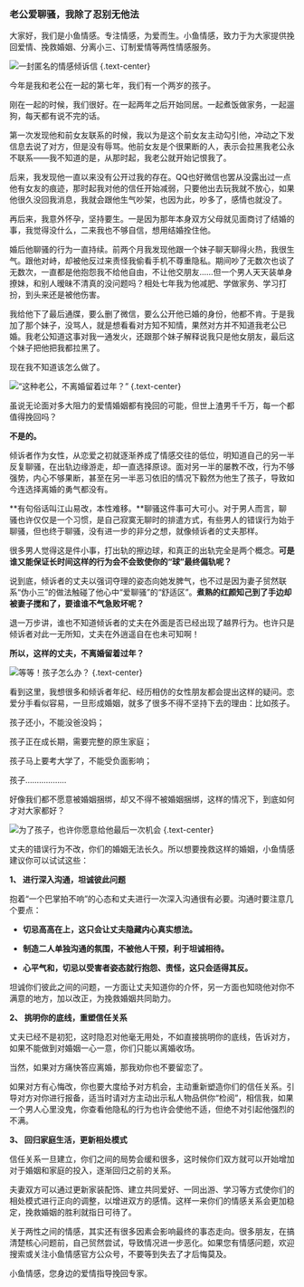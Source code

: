 ### 老公爱聊骚，我除了忍别无他法

大家好，我们是小鱼情感。专注情感，为爱而生。小鱼情感，致力于为大家提供挽回爱情、挽救婚姻、分离小三、订制爱情等两性情感服务。

![一封匿名的情感倾诉信](/im/images/articles/a1/a1_3/image1.png "一封匿名的情感倾诉信") {.text-center}

今年是我和老公在一起的第七年，我们有一个两岁的孩子。

刚在一起的时候，我们很好。在一起两年之后开始同居。一起煮饭做家务，一起遛狗，每天都有说不完的话。

第一次发现他和前女友联系的时候，我以为是这个前女友主动勾引他，冲动之下发信息去说了对方，但是没有辱骂。他前女友是个很果断的人，表示会拉黑我老公永不联系——我不知道的是，从那时起，我老公就开始记恨我了。

后来，我发现他一直以来没有公开过我的存在。QQ也好微信也罢从没露出过一点他有女友的痕迹，那时起我对他的信任开始减弱，只要他出去玩我就不放心，如果他很久没回我消息，我就会跟他生气吵架，也因为此，吵多了，感情也就没了。

再后来，我意外怀孕，坚持要生。一是因为那年本身双方父母就见面商讨了结婚的事，我觉得没什么，二来我也不够自信，想用结婚拴住他。

婚后他聊骚的行为一直持续。前两个月我发现他跟一个妹子聊天聊得火热，我很生气。跟他对峙，却被他反过来责怪我偷看手机不尊重隐私。期间吵了无数次也谈了无数次，一直都是他抱怨我不给他自由，不让他交朋友……但一个男人天天装单身撩妹，和别人暧昧不清真的没问题吗？相处七年我为他减肥、学做家务、学习打扮，到头来还是被他伤害。

我给他下了最后通牒，要么删了微信，要么公开他已婚的身份，他都不肯。于是我加了那个妹子，没骂人，就是想看看对方知不知情，果然对方并不知道我老公已婚。我老公知道这事对我一通发火，还跟那个妹子解释说我只是他女朋友，最后这个妹子把他把我都拉黑了。

现在我不知道该怎么做了。

![“这种老公，不离婚留着过年？”](/im/images/articles/a1/a1_3/image2.png "“这种老公，不离婚留着过年？”") {.text-center}

虽说无论面对多大阻力的爱情婚姻都有挽回的可能，但世上渣男千千万，每一个都值得挽回吗？

**不是的。**

倾诉者作为女性，从恋爱之初就逐渐养成了情感交往的低位，明知道自己的另一半反复聊骚，在出轨边缘游走，却一直选择原谅。面对另一半的屡教不改，行为不够强势，内心不够果断，甚至在另一半恶习依旧的情况下毅然为他生了孩子，导致如今连选择离婚的勇气都没有。

**有句俗话叫江山易改，本性难移。**聊骚这件事可大可小。对于男人而言，聊骚也许仅仅是一个习惯，是自己寂寞无聊时的排遣方式，有些男人的错误行为始于聊骚，但也终于聊骚，没有进一步的非分之想，就像倾诉者的丈夫那样。

很多男人觉得这是件小事，打出轨的擦边球，和真正的出轨完全是两个概念。**可是谁又能保证长时间这样的行为会不会致使你的“球”最终偏轨呢？**

说到底，倾诉者的丈夫以强词夺理的姿态向她发脾气，也不过是因为妻子贸然联系“伪小三”的做法触碰了他心中“爱聊骚”的“舒适区”。**煮熟的红颜知己到了手边却被妻子搅和了，要谁谁不气急败坏呢？**

退一万步讲，谁也不知道倾诉者的丈夫在外面是否已经出现了越界行为。也许只是倾诉者对此一无所知，丈夫在外逍遥自在也未可知啊！

**所以，这样的丈夫，不离婚留着过年？**

![等等！孩子怎么办？](/im/images/articles/a1/a1_3/image3.png "等等！孩子怎么办？") {.text-center}

看到这里，我想很多和倾诉者年纪、经历相仿的女性朋友都会提出这样的疑问。恋爱分手看似容易，一旦形成婚姻，就多了很多不得不坚持下去的理由：比如孩子。

孩子还小，不能没爸没妈；

孩子正在成长期，需要完整的原生家庭；

孩子马上要考大学了，不能受负面影响；

孩子………………

好像我们都不愿意被婚姻捆绑，却又不得不被婚姻捆绑，这样的情况下，到底如何才对大家都好？

![为了孩子，也许你愿意给他最后一次机会](/im/images/articles/a1/a1_3/image4.png "为了孩子，也许你愿意给他最后一次机会") {.text-center}

丈夫的错误行为不改，你们的婚姻无法长久。所以想要挽救这样的婚姻，小鱼情感建议你可以试试这些：

**1、 进行深入沟通，坦诚彼此问题**

抱着“一个巴掌拍不响”的心态和丈夫进行一次深入沟通很有必要。沟通时要注意几个要点：

- **切忌高高在上，这只会让丈夫隐藏内心真实想法。**

- **制造二人单独沟通的氛围，不被他人干预，利于坦诚相待。**

- **心平气和，切忌以受害者姿态就行抱怨、责怪，这只会适得其反。**

坦诚你们彼此之间的问题，一方面让丈夫知道你的介怀，另一方面也知晓他对你不满意的地方，加以改正，为挽救婚姻共同助力。

**2、 挑明你的底线，重塑信任关系**

丈夫已经不是初犯，这时隐忍对他毫无用处，不如直接挑明你的底线，告诉对方，如果不能做到对婚姻一心一意，你们只能以离婚收场。

当然，如果对方痛快答应离婚，那我劝你也不要留恋了。

如果对方有心悔改，你也要大度给予对方机会，主动重新塑造你们的信任关系。引导对方对你进行报备，适当时请对方主动出示私人物品供你“检阅”，相信我，如果一个男人心里没鬼，你查看他隐私的行为也许会使他不适，但绝不对引起他强烈的不满。

**3、 回归家庭生活，更新相处模式**

信任关系一旦建立，你们之间的局势会缓和很多，这时候你们双方就可以开始增加对于婚姻和家庭的投入，逐渐回归之前的关系。

夫妻双方可以通过更新家装配饰、建立共同爱好、一同出游、学习等方式使你们的相处模式进行正向的调整，以增进双方的感情。这样一来你们的情感关系会更加稳定，挽救婚姻的胜利就指日可待了。

关于两性之间的情感，其实还有很多因素会影响最终的事态走向。很多朋友，在搞清楚核心问题前，自己贸然尝试，导致情况进一步恶化。如果您有情感问题，欢迎搜索或关注小鱼情感官方公众号，不要等到失去了才后悔莫及。

小鱼情感，您身边的爱情指导挽回专家。
